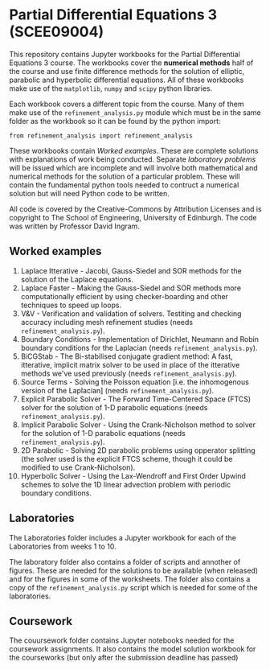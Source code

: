 # Partial Differential Equations 3 (SCEE09004)
This repository contains Jupyter workbooks for the Partial Differential Equations 3 course.  The workbooks cover the **numerical methods** half of the course and use finite difference methods for the solution of elliptic, parabolic and hyperbolic differential equations.  All of these workbooks make use of the <code>matplotlib</code>, <code>numpy</code> and <code>scipy</code> python libraries.

Each workbook covers a different topic from the course.  Many of them make use of the <code>refinement_analysis.py</code> module which must be in the same folder as the workbook so it can be found by the python import:

<code>from refinement_analysis import refinement_analysis</code>

These workbooks contain *Worked examples*.  These are complete solutions with explanations of work being conducted.  Separate *laboratory problems* will be issued which are incomplete and will involve both mathematical and numerical methods for the solution of a particular problem. These will contain the fundamental python tools needed to contruct a numerical solution but will need Python code to be written.

All code is covered by the Creative-Commons by Attribution Licenses and is copyright to The School of Engineering, University of Edinburgh.  The code was written by Professor David Ingram.

## Worked examples
1. Laplace Itterative - Jacobi, Gauss-Siedel and SOR methods for the solution of the Laplace equations.
2. Laplace Faster - Making the Gauss-Siedel and SOR methods more computationally efficient by using checker-boarding and other techniques to speed up loops.
3. V&V - Verification and validation of solvers.  Testiting and checking accuracy including mesh refinement studies (needs <code>refinement_analysis.py</code>).
4. Boundary Conditions - Implementation of Dirichlet, Neumann and Robin boundary conditions for the Laplacian (needs <code>refinement_analysis.py</code>).
5. BiCGStab - The Bi-stabilised conjugate gradient method: A fast, itterative, implicit matrix solver to be used in place of the itterative methods we've used previously (needs <code>refinement_analysis.py</code>).
6. Source Terms - Solving the Poisson equation [i.e. the inhomogenous version of the Laplacian] (needs <code>refinement_analysis.py</code>). 
7. Explicit Parabolic Solver - The Forward Time-Centered Space (FTCS) solver for the solution of 1-D parabolic equations (needs <code>refinement_analysis.py</code>).
9. Implicit Parabolic Solver - Using the Crank-Nicholson method to solver for the solution of 1-D parabolic equations (needs <code>refinement_analysis.py</code>).
10. 2D Parabolic - Solving 2D parabolic problems using opperator splitting (the solver used is the explicit FTCS scheme, though it could be modified to use Crank-Nicholson).
11. Hyperbolic Solver - Using the Lax-Wendroff and First Order Upwind schemes to solve the 1D linear advection problem with periodic boundary conditions.  

## Laboratories
The Laboratories folder includes a Jupyter workbook for each of the Laboratories from weeks 1 to 10.

The laboratory folder also contains a folder of scripts and annother of figures.  These are needed for the solutions to be available (when released) and for the figures in some of the worksheets.  The folder also contains a copy of the <code>refinement_analysis.py</code> script which is needed for some of the laboratories.

## Coursework
The couursework folder contains Jupyter notebooks needed for the coursework assignments.  It also contains the model solution workbook for the courseworks (but only after the submission deadline has passed)

